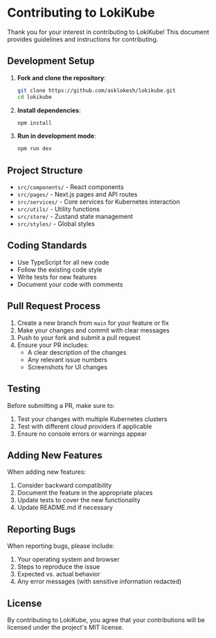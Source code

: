 # Contributing to LokiKube

Thank you for your interest in contributing to LokiKube! This document provides guidelines and instructions for contributing.

## Development Setup

1. **Fork and clone the repository**:
   ```bash
   git clone https://github.com/asklokesh/lokikube.git
   cd lokikube
   ```

2. **Install dependencies**:
   ```bash
   npm install
   ```

3. **Run in development mode**:
   ```bash
   npm run dev
   ```

## Project Structure

- `src/components/` - React components
- `src/pages/` - Next.js pages and API routes
- `src/services/` - Core services for Kubernetes interaction
- `src/utils/` - Utility functions
- `src/store/` - Zustand state management
- `src/styles/` - Global styles

## Coding Standards

- Use TypeScript for all new code
- Follow the existing code style
- Write tests for new features
- Document your code with comments

## Pull Request Process

1. Create a new branch from `main` for your feature or fix
2. Make your changes and commit with clear messages
3. Push to your fork and submit a pull request
4. Ensure your PR includes:
   - A clear description of the changes
   - Any relevant issue numbers
   - Screenshots for UI changes

## Testing

Before submitting a PR, make sure to:

1. Test your changes with multiple Kubernetes clusters
2. Test with different cloud providers if applicable
3. Ensure no console errors or warnings appear

## Adding New Features

When adding new features:

1. Consider backward compatibility
2. Document the feature in the appropriate places
3. Update tests to cover the new functionality
4. Update README.md if necessary

## Reporting Bugs

When reporting bugs, please include:

1. Your operating system and browser
2. Steps to reproduce the issue
3. Expected vs. actual behavior
4. Any error messages (with sensitive information redacted)

## License

By contributing to LokiKube, you agree that your contributions will be licensed under the project's MIT license. 